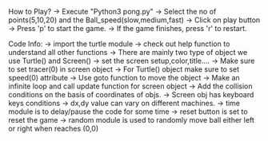 How to Play?
-> Execute "Python3 pong.py"
-> Select the no of points(5,10,20) and the Ball_speed(slow,medium,fast)
-> Click on play button
-> Press 'p' to start the game.
-> If the game finishes, press 'r' to restart.

Code Info:
-> import the turtle module
-> check out help function to understand all other functions
-> There are mainly two type of object we use Turtle() and Screen()
-> set the screen setup,color,title....
-> Make sure to set tracer(0) in screen object
-> For Turtle() object make sure to set speed(0) attribute
-> Use goto function to move the object
-> Make an infinite loop and call update function for screen object
-> Add the collision conditions on the basis of coordinates of objs.
-> Screen obj has keyboard keys conditions
-> dx,dy value can vary on different machines.
-> time module is to delay/pause the code for some time
-> reset button is set to reset the game
-> random module is used to randomly move ball either left or right when reaches (0,0)


